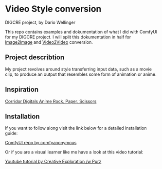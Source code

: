 # **Video Style conversion**
DIGCRE project, by Dario Wellinger

This repo contains examples and dokumentation of what I did with ComfyUI for my DIGCRE project. I will split this dokumentation in half for [Image2Image](https://github.com/DaWelli/DIGCRE-project/tree/main/Image2Image) and [Video2Video](https://github.com/DaWelli/DIGCRE-project/tree/main/Video2Video) conversion.


## **Project describtion**

My project revolves around style transferring input data, such as a movie clip, to produce an output that resembles some form of animation or anime.

## **Inspiration**

[Corridor Digitals Anime Rock, Paper, Scissors](https://www.youtube.com/watch?v=GVT3WUa-48Y)

## **Installation**
If you want to follow along visit the link below for a detailed installation guide:

[ComfyUI repo by comfyanonymous](https://github.com/comfyanonymous/ComfyUI_examples?tab=readme-ov-file)

Or if you are a visual learner like me have a look at this video tutorial:

 [Youtube tutorial by Creative Exploration /w Purz](https://youtu.be/gj6ptjBojl0)
